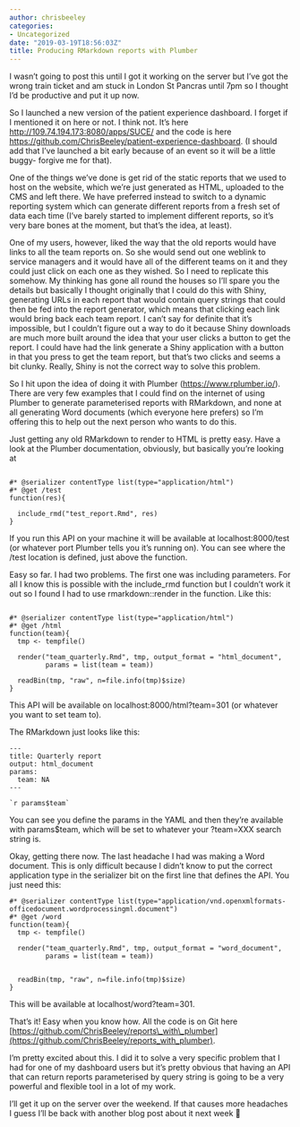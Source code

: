 ```yaml
---
author: chrisbeeley
categories:
- Uncategorized
date: "2019-03-19T18:56:03Z"
title: Producing RMarkdown reports with Plumber
---
```


I wasn’t going to post this until I got it working on the server but I’ve got the wrong train ticket and am stuck in London St Pancras until 7pm so I thought I’d be productive and put it up now.

So I launched a new version of the patient experience dashboard. I forget if I mentioned it on here or not. I think not. It’s here <http://109.74.194.173:8080/apps/SUCE/> and the code is here <https://github.com/ChrisBeeley/patient-experience-dashboard>. (I should add that I’ve launched a bit early because of an event so it will be a little buggy- forgive me for that).

One of the things we’ve done is get rid of the static reports that we used to host on the website, which we’re just generated as HTML, uploaded to the CMS and left there. We have preferred instead to switch to a dynamic reporting system which can generate different reports from a fresh set of data each time (I’ve barely started to implement different reports, so it’s very bare bones at the moment, but that’s the idea, at least).

One of my users, however, liked the way that the old reports would have links to all the team reports on. So she would send out one weblink to service managers and it would have all of the different teams on it and they could just click on each one as they wished. So I need to replicate this somehow. My thinking has gone all round the houses so I’ll spare you the details but basically I thought originally that I could do this with Shiny, generating URLs in each report that would contain query strings that could then be fed into the report generator, which means that clicking each link would bring back each team report. I can’t say for definite that it’s impossible, but I couldn’t figure out a way to do it because Shiny downloads are much more built around the idea that your user clicks a button to get the report. I could have had the link generate a Shiny application with a button in that you press to get the team report, but that’s two clicks and seems a bit clunky. Really, Shiny is not the correct way to solve this problem.

So I hit upon the idea of doing it with Plumber (<https://www.rplumber.io/>). There are very few examples that I could find on the internet of using Plumber to generate parameterised reports with RMarkdown, and none at all generating Word documents (which everyone here prefers) so I’m offering this to help out the next person who wants to do this.

Just getting any old RMarkdown to render to HTML is pretty easy. Have a look at the Plumber documentation, obviously, but basically you’re looking at

```

#* @serializer contentType list(type="application/html")
#* @get /test
function(res){
  
  include_rmd("test_report.Rmd", res)
}
```

If you run this API on your machine it will be available at localhost:8000/test (or whatever port Plumber tells you it’s running on). You can see where the /test location is defined, just above the function.

Easy so far. I had two problems. The first one was including parameters. For all I know this is possible with the include\_rmd function but I couldn’t work it out so I found I had to use rmarkdown::render in the function. Like this:

```

#* @serializer contentType list(type="application/html")
#* @get /html
function(team){
  tmp <- tempfile()
  
  render("team_quarterly.Rmd", tmp, output_format = "html_document",
         params = list(team = team))
  
  readBin(tmp, "raw", n=file.info(tmp)$size)
}
```

This API will be available on localhost:8000/html?team=301 (or whatever you want to set team to).

The RMarkdown just looks like this:

```
---
title: Quarterly report
output: html_document
params:
  team: NA
---

`r params$team`

```

You can see you define the params in the YAML and then they’re available with params$team, which will be set to whatever your ?team=XXX search string is.

Okay, getting there now. The last headache I had was making a Word document. This is only difficult because I didn’t know to put the correct application type in the serializer bit on the first line that defines the API. You just need this:

```
#* @serializer contentType list(type="application/vnd.openxmlformats-officedocument.wordprocessingml.document")
#* @get /word
function(team){
  tmp <- tempfile()
  
  render("team_quarterly.Rmd", tmp, output_format = "word_document",
         params = list(team = team))


  readBin(tmp, "raw", n=file.info(tmp)$size)
}

```

This will be available at localhost/word?team=301.

That’s it! Easy when you know how. All the code is on Git here [https://github.com/ChrisBeeley/reports\_with\_plumber](https://github.com/ChrisBeeley/reports_with_plumber).

I’m pretty excited about this. I did it to solve a very specific problem that I had for one of my dashboard users but it’s pretty obvious that having an API that can return reports parameterised by query string is going to be a very powerful and flexible tool in a lot of my work.

I’ll get it up on the server over the weekend. If that causes more headaches I guess I’ll be back with another blog post about it next week 🙂